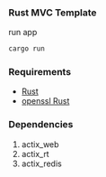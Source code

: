 ### Rust MVC Template
run app
```bash
cargo run
```
### Requirements
- [Rust](https://rust-lang.org)
- [openssl Rust](https://docs.rs/openssl/0.10.28/openssl/)

### Dependencies
1. actix_web
2. actix_rt
3. actix_redis